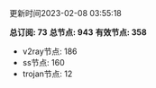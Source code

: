 更新时间2023-02-08 03:55:18

**总订阅: 73**
**总节点: 943**
**有效节点: 358**
- v2ray节点: 186
- ss节点: 160
- trojan节点: 12
